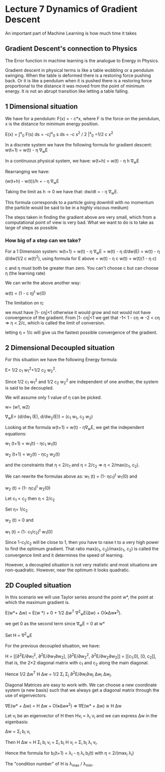 # Lecture 7 Dynamics of Gradient Descent
An important part of Machine Learning is how much time it takes

## Gradient Descent's connection to Physics
The Error function in machine learning is the analogue to Energy in Physics.

Gradient descent in physical terms is like a table wobbling or a pendulum swinging. When the table is deformed there is a restoring force pushing back. Or it is like a pendulum when it is pushed there is a restoring force proportional to the distance it was moved from the point of minimum energy. 
It is not an abrupt transition like letting a table falling. 

## 1 Dimensional situation
We have for a pendulum:
F(x) = - c*x, where F is the force on the pendulum, x is the distance for minimum energy position. 

E(x) = ∫<sup>x</sup><sub>0</sub> F(s) ds
= -c∫<sup>x</sup><sub>0</sub> s ds
= -c s<sup>2</sup> / 2 |<sup>x</sup><sub>0</sub>
=1/2 c x<sup>2</sup>

In a discrete system we have the following formula for gradient descent:
w(t+1) = w(t) - η ∇<sub>w</sub>E

In a continuous physical system, we have:
w(t+h) = w(t) - η h ∇<sub>w</sub>E

Rearranging we have:

(w(t+h) - w(t))/h = - η ∇<sub>w</sub>E

Taking the limit as h → 0 we have that:
dw/dt = - η ∇<sub>w</sub>E.

This formula corresponds to a particle going downhill with no momentum (the particle would be said to be in a highly viscous medium)

The steps taken in finding the gradient above are very small, which from a computational point of view is very bad. What we want to do is to take as large of steps as possible.

### How big of a step can we take?
For a 1 Dimension system:
w(t+1) = w(t) - η ∇<sub>w</sub>E
= w(t) - η d/dw(E)
= w(t) - η d/dw(1/2 c w(t)<sup>2</sup>), using formula for E above
= w(t) - η c w(t)
= w(t)(1 - η c)

c and η must both be greater than zero. You can't choose c but can choose η (the learning rate)

We can write the above another way:

w(t) = (1 - c η)<sup>t</sup> w(0)

The limitation on η:

we must have |1- cη|<1 otherwise it would grow and not would not have convergence of the gradient.  From |1- cη|<1 we get that
-1< 1 - cη
⇒ -2 < cη
⇒ η < 2/c, which is called the limit of conversion.

letting η = 1/c will give us the fastest possible convergence of the gradient.

## 2 Dimensional Decoupled situation
For this situation we have the following Energy formula:

E= 1/2 c<sub>1</sub> w<sub>1</sub><sup>2</sup>+1/2 c<sub>2</sub> w<sub>2</sub><sup>2</sup>.

Since 1/2 c<sub>1</sub> w<sub>1</sub><sup>2</sup> and 1/2 c<sub>2</sub> w<sub>2</sub><sup>2</sup> are independent of one another, the system is said to be decoupled.

We will assume only 1 value of η can be picked.


w= (w1, w2)

∇<sub>w</sub>E= (d/dw<sub>1</sub> (E), d/dw<sub>2</sub>(E))
= (c<sub>1</sub> w<sub>1</sub>, c<sub>2</sub> w<sub>2</sub>)

Looking at the formula w(t+1) = w(t) - η∇<sub>w</sub>E, we get the independent equations:

w<sub>1</sub> (t+1) = w<sub>1</sub>(t) - ηc<sub>1</sub> w<sub>1</sub>(t)


w<sub>2</sub> (t+1) = w<sub>2</sub>(t) - ηc<sub>2</sub> w<sub>2</sub>(t)

and the constraints that η < 2/c<sub>1</sub> and η < 2/c<sub>2</sub>
⇒ η < 2/max(c<sub>1</sub>, c<sub>2</sub>).

We can rewrite the formulas above as:
w<sub>1</sub> (t) = (1- ηc<sub>1</sub>)<sup>t</sup> w<sub>1</sub>(0) and

w<sub>2</sub> (t) = (1- ηc<sub>1</sub>)<sup>t</sup> w<sub>2</sub>(0)


Let c<sub>1</sub> < c<sub>2</sub> then η < 2/c<sub>2</sub> 

Set η= 1/c<sub>2</sub>

w<sub>2</sub> (t) = 0 and

w<sub>1</sub> (t) = (1- c<sub>1</sub>/c<sub>2</sub>)<sup>t</sup> w<sub>1</sub>(0)

Since 1-c<sub>1</sub>/c<sub>2</sub> will be close to 1, then you have to raise t to a very high power to find the optimum gradient. That ratio max(c<sub>1</sub>, c<sub>2</sub>)/max(c<sub>1</sub>, c<sub>2</sub>) is called the convergence limit and it determines the speed of learning. 

However, a decoupled situation is not very realistic and most situations are non-quadratic. However, near the optimum it looks quadratic.

## 2D Coupled situation
In this scenario we will use Taylor series around the point w*, the point at which the maximum gradient is.

E(w\*+ Δw) = E(w *) + 0 + 1/2 Δw<sup>T</sup> ∇<sup>2</sup><sub>w</sub>E(Δw) + O(⏸Δw⏸<sup>3</sup>).

we get 0 as the second term since ∇<sub>w</sub>E = 0 at w\*

Set H = ∇<sup>2</sup><sub>w</sub>E

For the previous decoupled situation, we have:

H = [[∂<sup>2</sup>E/∂w<sub>1</sub><sup>2</sup>, ∂<sup>2</sup>E/∂w<sub>1</sub>∂w<sub>2</sub>], [∂<sup>2</sup>E/∂w<sub>2</sub><sup>2</sup>, ∂<sup>2</sup>E/∂w<sub>2</sub>∂w<sub>2</sub>]] = [[c<sub>1</sub>,0], [0, c<sub>2</sub>]], that is, the 2×2 diagonal matrix with c<sub>1</sub> and c<sub>2</sub> along the main diagonal.

Hence 1/2 Δw<sup>T</sup> H Δw = 1/2 Σ<sub>i</sub> Σ<sub>j</sub> ∂<sup>2</sup>E/∂w<sub>i</sub>∂w<sub>j</sub> Δw<sub>i</sub> Δw<sub>j</sub>.

Diagonal Matrices are easy to work with. We can choose a new coordinate system (a new basis) such that we always get a diagonal matrix through the use of eigenvectors.

∇E(w\* + Δw) = H Δw + O(⏸Δw⏸<sup>2</sup>)
⇒ ∇E(w\* + Δw) ≅ H Δw

Let v<sub>i</sub> be an eigenvector of H then Hv<sub>i</sub> = λ<sub>i</sub> v<sub>i</sub> and we can express Δw in the eigenbasis:

Δw = Σ<sub>i</sub> b<sub>i</sub> v<sub>i</sub>

Then H Δw = H Σ<sub>i</sub> b<sub>i</sub> v<sub>i</sub> = Σ<sub>i</sub> b<sub>i</sub> H v<sub>i</sub> = Σ<sub>i</sub> b<sub>i</sub> λ<sub>i</sub> v<sub>i</sub>.

Hence the formula for b<sub>i</sub>(t+1) = λ<sub>i</sub> - η λ<sub>i</sub> b<sub>i</sub>(t) with η < 2/(max<sub>i</sub> λ<sub>i</sub>)

The "condition number" of H is λ<sub>max</sub> / λ<sub>min</sub>.
